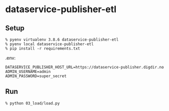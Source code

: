 # dataservice-publisher-etl

## Setup
```
% pyenv virtualenv 3.8.6 dataservice-publisher-etl
% pyenv local dataservice-publisher-etl
% pip install -r requirements.txt
```
.env:
```
DATASERVICE_PUBLISHER_HOST_URL=https://dataservice-publisher.digdir.no
ADMIN_USERNAME=admin
ADMIN_PASSWORD=super_secret
```
## Run
```
% python 03_load/load.py
```
